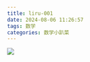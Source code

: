 ```yaml
---
title: liru-001
date: 2024-08-06 11:26:57
tags: 数学
categories: 数学小趴菜
---
```




![](../images/liru-001.jpg)
